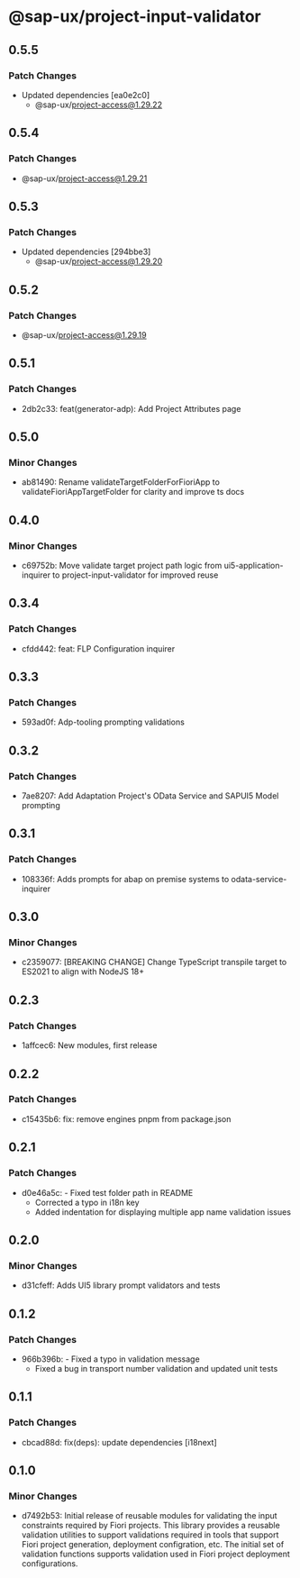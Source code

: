 # @sap-ux/project-input-validator

## 0.5.5

### Patch Changes

-   Updated dependencies [ea0e2c0]
    -   @sap-ux/project-access@1.29.22

## 0.5.4

### Patch Changes

-   @sap-ux/project-access@1.29.21

## 0.5.3

### Patch Changes

-   Updated dependencies [294bbe3]
    -   @sap-ux/project-access@1.29.20

## 0.5.2

### Patch Changes

-   @sap-ux/project-access@1.29.19

## 0.5.1

### Patch Changes

-   2db2c33: feat(generator-adp): Add Project Attributes page

## 0.5.0

### Minor Changes

-   ab81490: Rename validateTargetFolderForFioriApp to validateFioriAppTargetFolder for clarity and improve ts docs

## 0.4.0

### Minor Changes

-   c69752b: Move validate target project path logic from ui5-application-inquirer to project-input-validator for improved reuse

## 0.3.4

### Patch Changes

-   cfdd442: feat: FLP Configuration inquirer

## 0.3.3

### Patch Changes

-   593ad0f: Adp-tooling prompting validations

## 0.3.2

### Patch Changes

-   7ae8207: Add Adaptation Project's OData Service and SAPUI5 Model prompting

## 0.3.1

### Patch Changes

-   108336f: Adds prompts for abap on premise systems to odata-service-inquirer

## 0.3.0

### Minor Changes

-   c2359077: [BREAKING CHANGE] Change TypeScript transpile target to ES2021 to align with NodeJS 18+

## 0.2.3

### Patch Changes

-   1affcec6: New modules, first release

## 0.2.2

### Patch Changes

-   c15435b6: fix: remove engines pnpm from package.json

## 0.2.1

### Patch Changes

-   d0e46a5c: - Fixed test folder path in README
    -   Corrected a typo in i18n key
    -   Added indentation for displaying multiple app name validation issues

## 0.2.0

### Minor Changes

-   d31cfeff: Adds UI5 library prompt validators and tests

## 0.1.2

### Patch Changes

-   966b396b: - Fixed a typo in validation message
    -   Fixed a bug in transport number validation and updated unit tests

## 0.1.1

### Patch Changes

-   cbcad88d: fix(deps): update dependencies [i18next]

## 0.1.0

### Minor Changes

-   d7492b53: Initial release of reusable modules for validating the input constraints required by Fiori projects.
    This library provides a reusable validation utilities to support validations required in tools that support
    Fiori project generation, deployment configration, etc. The initial set of validation functions supports
    validation used in Fiori project deployment configurations.
